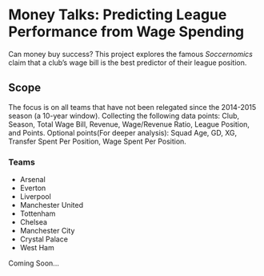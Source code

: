 # Money Talks: Predicting League Performance from Wage Spending

Can money buy success? 
This project explores the famous *Soccernomics* claim that a club’s wage bill is the best predictor of their league position.

## Scope
The focus is on all teams that have not been relegated since the 2014-2015 season (a 10-year window).
Collecting the following data points: Club, Season, Total Wage Bill, Revenue, Wage/Revenue Ratio, League Position, and Points.
Optional points(For deeper analysis): Squad Age, GD, XG, Transfer Spent Per Position, Wage Spent Per Position.

### Teams
- Arsenal
- Everton
- Liverpool
- Manchester United
- Tottenham
- Chelsea
- Manchester City
- Crystal Palace
- West Ham



Coming Soon...
